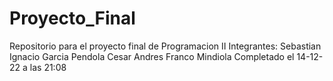 # Proyecto_Final
Repositorio para el proyecto final de Programacion II
Integrantes: Sebastian Ignacio Garcia Pendola Cesar Andres Franco Mindiola
Completado el 14-12-22 a las 21:08
